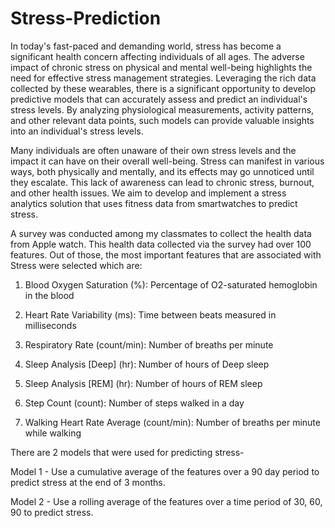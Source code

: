 # Stress-Prediction

In today's fast-paced and demanding world, stress has become a significant health concern affecting individuals of all ages. The adverse impact of chronic stress on physical and mental well-being highlights the need for effective stress management strategies. Leveraging the rich data collected by these wearables, there is a significant opportunity to develop predictive models that can accurately assess and predict an individual's stress levels. By analyzing physiological measurements, activity patterns, and other relevant data points, such models can provide valuable insights into an individual's stress levels. 

Many individuals are often unaware of their own stress levels and the impact it can have on their overall well-being. Stress can manifest in various ways, both physically and mentally, and its effects may go unnoticed until they escalate. This lack of awareness can lead to chronic stress, burnout, and other health issues. We aim to develop and implement a stress analytics solution that uses fitness data from smartwatches to predict stress.

A survey was conducted among my classmates to collect the health data from Apple watch. This health data collected via the survey had over 100 features. Out of those, the most important features that are associated with Stress were selected which are:

1. Blood Oxygen Saturation (%): Percentage of O2-saturated hemoglobin in the blood

2. Heart Rate Variability (ms): Time between beats measured in milliseconds

3. Respiratory Rate (count/min): Number of breaths per minute

4. Sleep Analysis [Deep] (hr): Number of hours of Deep sleep

5. Sleep Analysis [REM] (hr): Number of hours of REM sleep

6. Step Count (count): Number of steps walked in a day

7. Walking Heart Rate Average (count/min): Number of breaths per minute while walking



There are 2 models that were used for predicting stress-

Model 1 - Use a cumulative average of the features over a 90 day period to predict stress at the end of 3 months. 

Model 2 - Use a rolling average of the features over a time period of 30, 60, 90  to predict stress.

